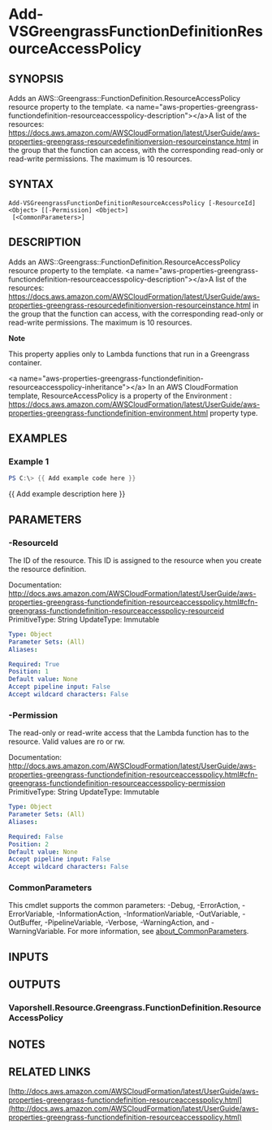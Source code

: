 # Add-VSGreengrassFunctionDefinitionResourceAccessPolicy

## SYNOPSIS
Adds an AWS::Greengrass::FunctionDefinition.ResourceAccessPolicy resource property to the template.
\<a name="aws-properties-greengrass-functiondefinition-resourceaccesspolicy-description"\>\</a\>A list of the resources: https://docs.aws.amazon.com/AWSCloudFormation/latest/UserGuide/aws-properties-greengrass-resourcedefinitionversion-resourceinstance.html in the group that the function can access, with the corresponding read-only or read-write permissions.
The maximum is 10 resources.

## SYNTAX

```
Add-VSGreengrassFunctionDefinitionResourceAccessPolicy [-ResourceId] <Object> [[-Permission] <Object>]
 [<CommonParameters>]
```

## DESCRIPTION
Adds an AWS::Greengrass::FunctionDefinition.ResourceAccessPolicy resource property to the template.
\<a name="aws-properties-greengrass-functiondefinition-resourceaccesspolicy-description"\>\</a\>A list of the resources: https://docs.aws.amazon.com/AWSCloudFormation/latest/UserGuide/aws-properties-greengrass-resourcedefinitionversion-resourceinstance.html in the group that the function can access, with the corresponding read-only or read-write permissions.
The maximum is 10 resources.

**Note**

This property applies only to Lambda functions that run in a Greengrass container.

\<a name="aws-properties-greengrass-functiondefinition-resourceaccesspolicy-inheritance"\>\</a\> In an AWS CloudFormation template, ResourceAccessPolicy is a property of the  Environment : https://docs.aws.amazon.com/AWSCloudFormation/latest/UserGuide/aws-properties-greengrass-functiondefinition-environment.html property type.

## EXAMPLES

### Example 1
```powershell
PS C:\> {{ Add example code here }}
```

{{ Add example description here }}

## PARAMETERS

### -ResourceId
The ID of the resource.
This ID is assigned to the resource when you create the resource definition.

Documentation: http://docs.aws.amazon.com/AWSCloudFormation/latest/UserGuide/aws-properties-greengrass-functiondefinition-resourceaccesspolicy.html#cfn-greengrass-functiondefinition-resourceaccesspolicy-resourceid
PrimitiveType: String
UpdateType: Immutable

```yaml
Type: Object
Parameter Sets: (All)
Aliases:

Required: True
Position: 1
Default value: None
Accept pipeline input: False
Accept wildcard characters: False
```

### -Permission
The read-only or read-write access that the Lambda function has to the resource.
Valid values are ro or rw.

Documentation: http://docs.aws.amazon.com/AWSCloudFormation/latest/UserGuide/aws-properties-greengrass-functiondefinition-resourceaccesspolicy.html#cfn-greengrass-functiondefinition-resourceaccesspolicy-permission
PrimitiveType: String
UpdateType: Immutable

```yaml
Type: Object
Parameter Sets: (All)
Aliases:

Required: False
Position: 2
Default value: None
Accept pipeline input: False
Accept wildcard characters: False
```

### CommonParameters
This cmdlet supports the common parameters: -Debug, -ErrorAction, -ErrorVariable, -InformationAction, -InformationVariable, -OutVariable, -OutBuffer, -PipelineVariable, -Verbose, -WarningAction, and -WarningVariable. For more information, see [about_CommonParameters](http://go.microsoft.com/fwlink/?LinkID=113216).

## INPUTS

## OUTPUTS

### Vaporshell.Resource.Greengrass.FunctionDefinition.ResourceAccessPolicy
## NOTES

## RELATED LINKS

[http://docs.aws.amazon.com/AWSCloudFormation/latest/UserGuide/aws-properties-greengrass-functiondefinition-resourceaccesspolicy.html](http://docs.aws.amazon.com/AWSCloudFormation/latest/UserGuide/aws-properties-greengrass-functiondefinition-resourceaccesspolicy.html)

